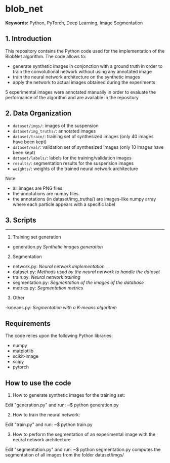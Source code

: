 # blob_net

**Keywords:** Python, PyTorch, Deep Learning, Image Segmentation

## 1. Introduction

This repository contains the Python code used for the implementation of the BlobNet algorithm. The code allows to:

- generate synthetic images in conjonction with a ground truth in order to train the convolutional network without using any annotated image
- train the neural network architecture on the synthetic images
- apply the network to actual images obtained during the experiments

5 experimental images were annotated manually in order to evaluate the performance of the algorithm and are available in the repository


## 2. Data Organization

- `dataset/imgs/`: images of the suspension 
- `dataset/img_truths/`: annotated images
- `dataset/train/`: training set of synthesized images (only 40 images have been kept)
- `dataset/val/`: validation set of synthesized images (only 10 images have been kept)
- `dataset/labels/`: labels for the training/validation images
- `results/`: segmentation results for the suspension images
- `weights/`: weights of the trained neural network architecture

Note:

- all images are PNG files
- the annotations are numpy files.
- the annotations (in dataset/img_truths/) are images-like numpy array where each particle appears with a specific label


## 3. Scripts
-----------------

1. Training set generation

- generation.py    *Synthetic images generation*

2. Segmentation

- network.py:       *Neural network implementation*
- dataset.py:       *Methods used by the neural network to handle the dataset*
- train.py:         *Neural network training*
- segmentation.py:  *Segmentation of the images of the database*
- metrics.py:       *Segmentation metrics*

3. Other

-kmeans.py:        *Segmentation with a K-means algorithm*



Requirements
---------------------------
The code relies upon the following Python libraries:
- numpy
- matplotlib
- scikit-image
- scipy
- pytorch


How to use the code
-------------------

1. How to generate synthetic images for the training set:

Edit "generation.py" and run:
~$ python generation.py

2. How to train the neural network:

Edit "train.py" and run:
~$ python train.py

3. How to perform the segmentation of an experimental image with the 
neural network architecture

Edit "segmentation.py" and run:
~$ python segmentation.py
computes the segmentation of all images from the folder dataset/imgs/




